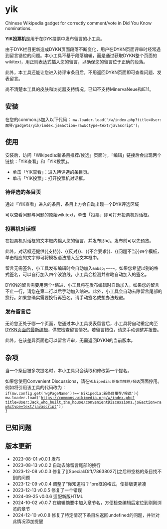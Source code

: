 # yik
Chinese Wikipedia gadget for correctly comment/vote in Did You Know nominations.

**YIK投票机**是用于在DYK投票中发布留言的小工具。

由于DYK栏目更新造成DYKN页面段落不断变化，用户在DYKN页面评审时经常遇到留言错位的问题。本小工具不基于段落编辑，而是通过获取DYKN整个页面的wikitext，用正则表达式插入您的留言，以确保您的留言位于正确的段落。

此外，本工具还能让您进入待评审条目后，不用返回DYKN页面即可查看问题、发表留言。

尚不清楚本工具的皮肤和浏览器支持情况。已知不支持MinervaNeue和IE11。

## 安装
在您的common.js加入以下代码：
`mw.loader.load('/w/index.php?title=User:魔琴/gadgets/yik/index.js&action=raw&ctype=text/javascript');`

## 使用
安装后，访问「Wikipedia:新条目推荐/候选」页面时，「编辑」链接后会出现两个链接：「YIK查看」和「YIK投票」。
- 单击「YIK查看」：进入待评选的条目页。
- 单击「YIK投票」：打开投票机对话框。

### 待评选的条目页
通过「YIK查看」进入的条目，条目上方会自动出现一个DYK评选区域

可以查看问题与问题的原始wikitext，单击「投票」即可打开投票机对话框。

### 投票机对话框
在投票机对话框的文本框内输入您的留言，并发布即可。发布前可以先预览。

此外，对话框还提供{{支持}}、{{反对}}、{{不合要求}}、{{问题不当}}四个模板，单击相应的文字即可将模板语法插入至文本框中。

留言无需签名，小工具发布编辑时会自动加入`&nbsp;~~~~`。如果您希望以别的格式签名，可以自行加入四个波浪线，小工具会检测并省略自动加入的签名。

DYKN的留言需要用两个`*`缩进，小工具将在发布编辑时自动加入。如果您的留言不止一行，请您在第二行以后手动加入缩进。此外，小工具会自动去除留言尾部的换行。如果您确实需要换行再签名，请手动签名或想办法规避。

### 发布留言后
无论您正处于哪一个页面，您通过本小工具发表留言后，小工具将自动重定向至[DYKN页面的最新编辑](https://zh.wikipedia.org/w/index.php?title=Wikipedia:%E6%96%B0%E6%9D%A1%E7%9B%AE%E6%8E%A8%E8%8D%90/%E5%80%99%E9%80%89&diff=cur&oldid=prev)，供您检查留言情况。若留言错位，请您手动调整并报告。

此外，在该差异页面也可以留言评审，无需返回DYKN的当前版本。

## 杂项
当一个条目被多次提名时，本小工具只会读取和修改第一个提名。

如果您使用Convenient Discussions，请在`Wikipedia:新条目推荐/候选`页面停用。例如将引用该工具的代码改为：
<code>if(mw.config.get('wgPageName')!=='Wikipedia:新条目推荐/候选'){
	mw.loader.load('https://commons.wikimedia.org/w/index.php?title=User:Jack_who_built_the_house/convenientDiscussions.js&action=raw&ctype=text/javascript');
}</code>

## 已知问题

## 版本更新
- 2023-08-01 v0.0.1 发布
- 2023-08-13 v0.0.2 自动去除留言尾部的换行
- 2023-12-08 v0.0.3 修复了[[Special:Diff/78638027]]之后带空格的条目找不到的问题
- 2023-12-09 v0.0.4 调整了“你知道吗？”pre框的格式，使排版更紧凑
- 2023-12-13 v0.0.5 修复了一个错误
- 2024-09-25 v0.0.6 适配新版HTML
- 2024-10-02 v0.0.7 在编辑摘要中加入章节名，方便检查编辑后定位到刚刚浏览的章节
- 2024-12-10 v0.0.8 修复了特定情况下条目名返回undefined的问题，并针对此情况添加提醒
